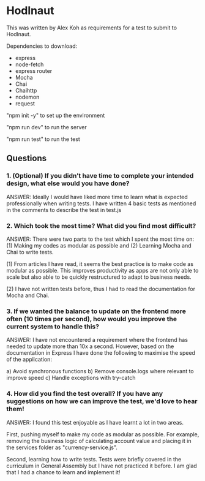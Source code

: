# Hodlnaut 

This was written by Alex Koh as requirements for a test to submit to Hodlnaut. 

Dependencies to download:
- express
- node-fetch
- express router 
- Mocha
- Chai
- Chaihttp
- nodemon
- request 

"npm init -y" to set up the environment 

"npm run dev" to run the server 

"npm run test" to run the test

## Questions

### 1. (Optional) If you didn’t have time to complete your intended design, what else would you have done?

ANSWER:
Ideally I would have liked more time to learn what is expected professionally when writing tests. I have written 4 basic tests as mentioned in the comments to describe the test in test.js

### 2. Which took the most time? What did you find most difficult?

ANSWER:
There were two parts to the test which I spent the most time on: (1) Making my codes as modular as possible and (2) Learning Mocha and Chai to write tests.

(1) From articles I have read, it seems the best practice is to make code as modular as possible. This improves productivity as apps are not only able to scale but also able to be quickly restructured to adapt to business needs.

(2) I have not written tests before, thus I had to read the documentation for Mocha and Chai.

### 3. If we wanted the balance to update on the frontend more often (10 times per second), how would you improve the current system to handle this?

ANSWER:
I have not encountered a requirement where the frontend has needed to update more than 10x a second. However, based on the documentation in Express I have done the following to maximise the speed of the application:

a) Avoid synchronous functions
b) Remove console.logs where relevant to improve speed
c) Handle exceptions with try-catch

### 4. How did you find the test overall? If you have any suggestions on how we can improve the test, we'd love to hear them!

ANSWER:
I found this test enjoyable as I have learnt a lot in two areas.

First, pushing myself to make my code as modular as possible. For example, removing the business logic of calculating account value and placing it in the services folder as "currency-service.js".

Second, learning how to write tests. Tests were briefly covered in the curriculum in General Assembly but I have not practiced it before. I am glad that I had a chance to learn and implement it!
